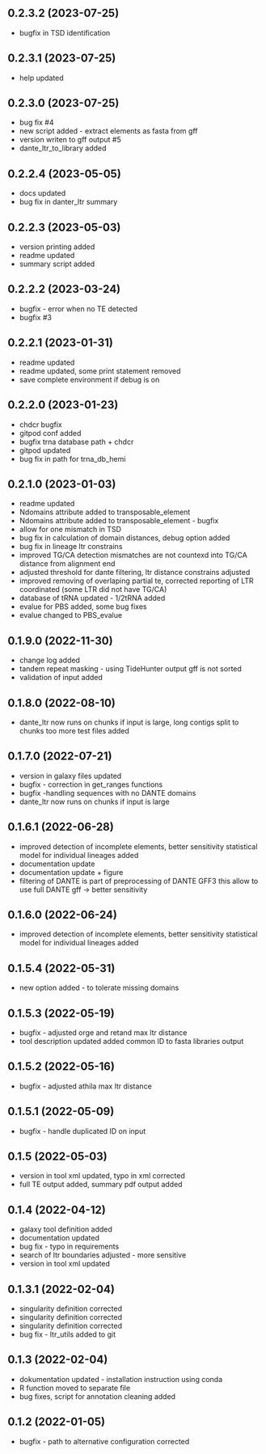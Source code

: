 ## 0.2.3.2 (2023-07-25)

*  bugfix in TSD identification 


## 0.2.3.1 (2023-07-25)

*  help updated 

## 0.2.3.0 (2023-07-25)

*  bug fix  #4 
*  new script added - extract elements as fasta from gff 
*  version writen to gff output #5 
*  dante_ltr_to_library added 

## 0.2.2.4 (2023-05-05)

*  docs updated 
*  bug fix in danter_ltr summary 

## 0.2.2.3 (2023-05-03)

*  version printing added  
*  readme updated 
*  summary script added

## 0.2.2.2 (2023-03-24)

*  bugfix - error when no TE detected 
*  bugfix #3 


## 0.2.2.1 (2023-01-31)

*  readme updated 
*  readme updated, some print statement removed 
*  save complete environment if debug is on 


## 0.2.2.0 (2023-01-23)

*  chdcr bugfix 
*  gitpod conf added 
*  bugfix trna database path + chdcr 
*  gitpod updated 
*  bug fix in path for trna_db_hemi 


## 0.2.1.0 (2023-01-03)

*  readme updated 
*  Ndomains attribute added to transposable_element 
*  Ndomains attribute added to transposable_element - bugfix 
*  allow for one mismatch in TSD 
*  bug fix in calculation of domain distances, debug option added 
*  bug fix in lineage ltr constrains 
*  improved TG/CA detection mismatches are not countexd into TG/CA distance from alignment end 
*  adjusted threshold for dante filtering, ltr distance constrains adjusted 
*  improved removing of overlaping partial te, corrected reporting of LTR coordinated (some LTR did not have TG/CA) 
*  database of tRNA updated - 1/2tRNA added 
*  evalue for PBS added, some bug fixes 
*  evalue changed to PBS_evalue 


## 0.1.9.0 (2022-11-30)

*  change log added 
*  tandem repeat masking - using TideHunter output gff is not sorted 
*  validation of input added 


## 0.1.8.0 (2022-08-10)

*  dante_ltr now runs on chunks if input is large, long contigs split to chunks too more test files added 


## 0.1.7.0 (2022-07-21)

*  version in galaxy files updated 
*  bugfix - correction in get_ranges functions 
*  bugfix -handling sequences with no DANTE domains 
*  dante_ltr now runs on chunks if input is large 


## 0.1.6.1 (2022-06-28)

*  improved detection of incomplete elements, better sensitivity statistical model for individual lineages added 
*  documentation update 
*  documentation update + figure 
*  filtering of DANTE is part of preprocessing of DANTE GFF3 this allow to use full DANTE gff -> better sensitivity 


## 0.1.6.0 (2022-06-24)

*  improved detection of incomplete elements, better sensitivity statistical model for individual lineages added 


## 0.1.5.4 (2022-05-31)

*  new option added - to tolerate missing domains 


## 0.1.5.3 (2022-05-19)

*  bugfix - adjusted orge and retand max ltr distance 
*  tool description updated added common ID to fasta libraries output 


## 0.1.5.2 (2022-05-16)

*  bugfix - adjusted athila max ltr distance 


## 0.1.5.1 (2022-05-09)

*  bugfix - handle duplicated ID on input 


## 0.1.5 (2022-05-03)

*  version in tool xml updated, typo in xml corrected 
*  full TE output added, summary pdf output added 


## 0.1.4 (2022-04-12)

*  galaxy tool definition added 
*  documentation updated 
*  bug fix - typo in requirements 
*  search of ltr boundaries adjusted - more sensitive 
*  version in tool xml updated 


## 0.1.3.1 (2022-02-04)

*  singularity definition corrected 
*  singularity definition corrected 
*  singularity definition corrected 
*  bug fix - ltr_utils added to git 


## 0.1.3 (2022-02-04)

*  dokumentation updated - installation instruction using conda 
*  R function moved to separate file 
*  bug fixes, script for annotation cleaning added 


## 0.1.2 (2022-01-05)

*  bugfix - path to alternative configuration corrected 


